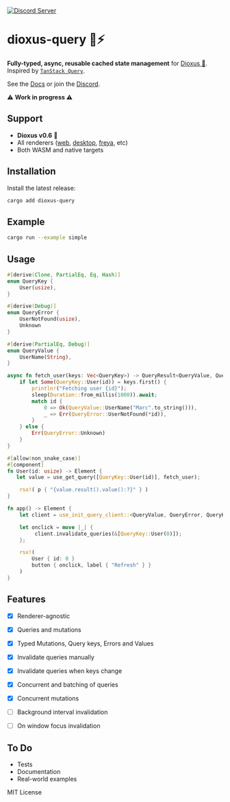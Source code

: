 [![Discord Server](https://img.shields.io/discord/1015005816094478347.svg?logo=discord&style=flat-square)](https://discord.gg/gwuU8vGRPr)

# dioxus-query 🦀⚡

**Fully-typed, async, reusable cached state management** for [Dioxus 🧬](https://dioxuslabs.com/). Inspired by [`TanStack Query`](https://tanstack.com/query/latest/docs/react/overview). 

See the [Docs](https://docs.rs/dioxus-query/latest/dioxus_query/) or join the [Discord](https://discord.gg/gwuU8vGRPr). 

⚠️ **Work in progress ⚠️**

## Support

- **Dioxus v0.6** 🧬
- All renderers ([web](https://dioxuslabs.com/learn/0.4/getting_started/wasm), [desktop](https://dioxuslabs.com/learn/0.4/getting_started/desktop), [freya](https://github.com/marc2332/freya), etc)
- Both WASM and native targets

## Installation

Install the latest release:
```bash
cargo add dioxus-query
```

## Example

```bash	
cargo run --example simple
```

## Usage

```rust
#[derive(Clone, PartialEq, Eq, Hash)]
enum QueryKey {
    User(usize),
}

#[derive(Debug)]
enum QueryError {
    UserNotFound(usize),
    Unknown
}

#[derive(PartialEq, Debug)]
enum QueryValue {
    UserName(String),
}

async fn fetch_user(keys: Vec<QueryKey>) -> QueryResult<QueryValue, QueryError> {
    if let Some(QueryKey::User(id)) = keys.first() {
        println!("Fetching user {id}");
        sleep(Duration::from_millis(1000)).await;
        match id {
            0 => Ok(QueryValue::UserName("Marc".to_string())),
            _ => Err(QueryError::UserNotFound(*id)),
        }
    } else {
        Err(QueryError::Unknown)
    }
}

#[allow(non_snake_case)]
#[component]
fn User(id: usize) -> Element {
   let value = use_get_query([QueryKey::User(id)], fetch_user);

    rsx!( p { "{value.result().value():?}" } )
}

fn app() -> Element {
    let client = use_init_query_client::<QueryValue, QueryError, QueryKey>();

    let onclick = move |_| {
         client.invalidate_queries(&[QueryKey::User(0)]);
    };

    rsx!(
        User { id: 0 }
        button { onclick, label { "Refresh" } }
    )
}
```

## Features
- [x] Renderer-agnostic
- [x] Queries and mutations
- [x] Typed Mutations, Query keys, Errors and Values
- [x] Invalidate queries manually
- [x] Invalidate queries when keys change
- [x] Concurrent and batching of queries
- [x] Concurrent mutations
- [ ] Background interval invalidation
- [ ] On window focus invalidation


## To Do
- Tests
- Documentation
- Real-world examples

MIT License
